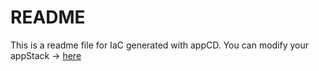 # README
This is a readme file for IaC generated with appCD.
You can modify your appStack -> [here](http://cloud.stackgen.com/appstacks/69fedb92-fe41-4d0e-b367-12e4604ecd9d)
